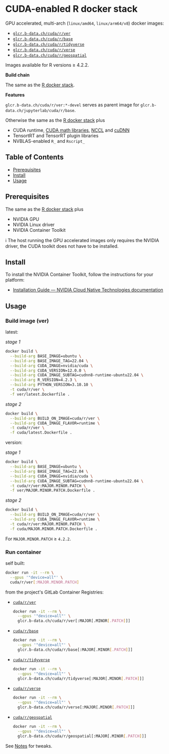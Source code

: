 # CUDA-enabled R docker stack

GPU accelerated, multi-arch (`linux/amd64`, `linux/arm64/v8`) docker images:

* [`glcr.b-data.ch/cuda/r/ver`](https://gitlab.b-data.ch/cuda/r/ver/container_registry)
* [`glcr.b-data.ch/cuda/r/base`](https://gitlab.b-data.ch/cuda/r/base/container_registry)
* [`glcr.b-data.ch/cuda/r/tidyverse`](https://gitlab.b-data.ch/cuda/r/tidyverse/container_registry)
* [`glcr.b-data.ch/cuda/r/verse`](https://gitlab.b-data.ch/cuda/r/verse/container_registry)
* [`glcr.b-data.ch/cuda/r/geospatial`](https://gitlab.b-data.ch/cuda/r/geospatial/container_registry)

Images available for R versions ≥ 4.2.2.

**Build chain**

The same as the [R docker stack](README.md#r-docker-stack).

**Features**

`glcr.b-data.ch/cuda/r/ver:*-devel` serves as parent image for
`glcr.b-data.ch/jupyterlab/cuda/r/base`.

Otherwise the same as the [R docker stack](README.md#r-docker-stack) plus

* CUDA runtime,
  [CUDA math libraries](https://developer.nvidia.com/gpu-accelerated-libraries),
  [NCCL](https://developer.nvidia.com/nccl) and
  [cuDNN](https://developer.nvidia.com/cudnn)
* TensortRT and TensorRT plugin libraries
* NVBLAS-enabled `R_` and `Rscript_`

## Table of Contents

* [Prerequisites](#prerequisites)
* [Install](#install)
* [Usage](#usage)

## Prerequisites

The same as the [R docker stack](README.md#prerequisites) plus

* NVIDIA GPU
* NVIDIA Linux driver
* NVIDIA Container Toolkit

:information_source: The host running the GPU accelerated images only requires
the NVIDIA driver, the CUDA toolkit does not have to be installed.

## Install

To install the NVIDIA Container Toolkit, follow the instructions for your
platform:

* [Installation Guide &mdash; NVIDIA Cloud Native Technologies documentation](https://docs.nvidia.com/datacenter/cloud-native/container-toolkit/install-guide.html#supported-platforms)

## Usage

### Build image (ver)

latest:

*stage 1*

```bash
docker build \
  --build-arg BASE_IMAGE=ubuntu \
  --build-arg BASE_IMAGE_TAG=22.04 \
  --build-arg CUDA_IMAGE=nvidia/cuda \
  --build-arg CUDA_VERSION=12.0.0 \
  --build-arg CUDA_IMAGE_SUBTAG=cudnn8-runtime-ubuntu22.04 \
  --build-arg R_VERSION=4.2.3 \
  --build-arg PYTHON_VERSION=3.10.10 \
  -t cuda/r/ver \
  -f ver/latest.Dockerfile .
```

*stage 2*

```bash
docker build \
  --build-arg BUILD_ON_IMAGE=cuda/r/ver \
  --build-arg CUDA_IMAGE_FLAVOR=runtime \
  -t cuda/r/ver \
  -f cuda/latest.Dockerfile .
```

version:

*stage 1*

```bash
docker build \
  --build-arg BASE_IMAGE=ubuntu \
  --build-arg BASE_IMAGE_TAG=22.04 \
  --build-arg CUDA_IMAGE=nvidia/cuda \
  --build-arg CUDA_IMAGE_SUBTAG=cudnn8-runtime-ubuntu22.04 \
  -t cuda/r/ver:MAJOR.MINOR.PATCH \
  -f ver/MAJOR.MINOR.PATCH.Dockerfile .
```

*stage 2*

```bash
docker build \
  --build-arg BUILD_ON_IMAGE=cuda/r/ver \
  --build-arg CUDA_IMAGE_FLAVOR=runtime \
  -t cuda/r/ver:MAJOR.MINOR.PATCH \
  -f cuda/MAJOR.MINOR.PATCH.Dockerfile .
```

For `MAJOR.MINOR.PATCH` ≥ `4.2.2`.

### Run container

self built:

```bash
docker run -it --rm \
  --gpus '"device=all"' \
  cuda/r/ver[:MAJOR.MINOR.PATCH]
```

from the project's GitLab Container Registries:

* [`cuda/r/ver`](https://gitlab.b-data.ch/cuda/r/ver/container_registry)  
  ```bash
  docker run -it --rm \
    --gpus '"device=all"' \
    glcr.b-data.ch/cuda/r/ver[:MAJOR[.MINOR[.PATCH]]]
  ```
* [`cuda/r/base`](https://gitlab.b-data.ch/cuda/r/base/container_registry)  
  ```bash
  docker run -it --rm \
    --gpus '"device=all"' \
    glcr.b-data.ch/cuda/r/base[:MAJOR[.MINOR[.PATCH]]]
  ```
* [`cuda/r/tidyverse`](https://gitlab.b-data.ch/cuda/r/tidyverse/container_registry)  
  ```bash
  docker run -it --rm \
    --gpus '"device=all"' \
    glcr.b-data.ch/cuda/r/tidyverse[:MAJOR[.MINOR[.PATCH]]]
  ```
* [`cuda/r/verse`](https://gitlab.b-data.ch/cuda/r/verse/container_registry)  
  ```bash
  docker run -it --rm \
    --gpus '"device=all"' \
    glcr.b-data.ch/cuda/r/verse[:MAJOR[.MINOR[.PATCH]]]
  ```
* [`cuda/r/geospatial`](https://gitlab.b-data.ch/cuda/r/geospatial/container_registry)  
  ```bash
  docker run -it --rm \
    --gpus '"device=all"' \
    glcr.b-data.ch/cuda/r/geospatial[:MAJOR[.MINOR[.PATCH]]]
  ```

See [Notes](NOTES.md) for tweaks.
